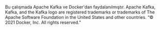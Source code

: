 Bu çalışmada Apache Kafka ve Docker'dan faydalanılmıştır. 
Apache Kafka, Kafka, and the Kafka logo are registered trademarks or trademarks of The Apache Software Foundation in the United States and other countries.
“© 2021 Docker, Inc. All rights reserved.”
